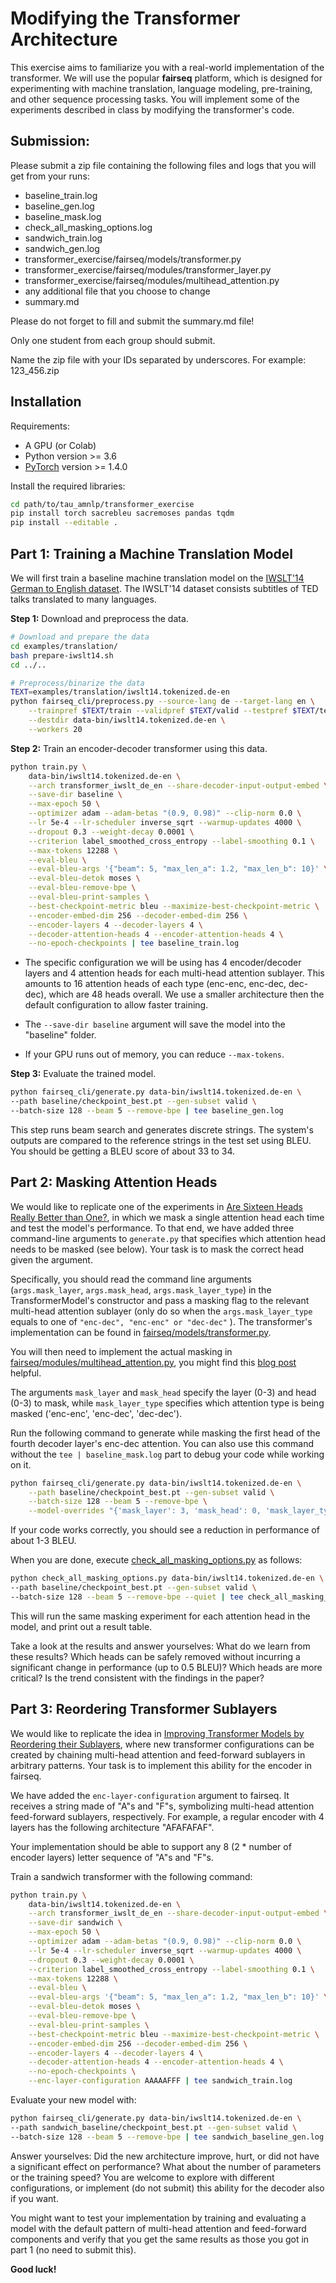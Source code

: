 # Modifying the Transformer Architecture

This exercise aims to familiarize you with a real-world implementation of the transformer.
We will use the popular **fairseq** platform, which is designed for experimenting with machine translation, language modeling, pre-training, and other sequence processing tasks.
You will implement some of the experiments described in class by modifying the transformer's code.

## Submission:

Please submit a zip file containing the following files and logs that you will get from your runs:
* baseline_train.log
* baseline_gen.log
* baseline_mask.log
* check_all_masking_options.log
* sandwich_train.log
* sandwich_gen.log
* transformer_exercise/fairseq/models/transformer.py
* transformer_exercise/fairseq/modules/transformer_layer.py
* transformer_exercise/fairseq/modules/multihead_attention.py
* any additional file that you choose to change 
* summary.md

Please do not forget to fill and submit the summary.md file!

Only one student from each group should submit.

Name the zip file with your IDs separated by underscores.
For example: 123_456.zip

## Installation

Requirements:
* A GPU (or Colab)
* Python version >= 3.6
* [PyTorch](http://pytorch.org/) version >= 1.4.0

Install the required libraries:
```bash
cd path/to/tau_amnlp/transformer_exercise
pip install torch sacrebleu sacremoses pandas tqdm
pip install --editable .
```

## Part 1: Training a Machine Translation Model

We will first train a baseline machine translation model on the [IWSLT'14 German to English dataset](http://workshop2014.iwslt.org/downloads/proceeding.pdf).
The IWSLT'14 dataset consists subtitles of TED talks translated to many languages. 

**Step 1:** Download and preprocess the data.
```bash
# Download and prepare the data
cd examples/translation/
bash prepare-iwslt14.sh
cd ../..

# Preprocess/binarize the data
TEXT=examples/translation/iwslt14.tokenized.de-en
python fairseq_cli/preprocess.py --source-lang de --target-lang en \
    --trainpref $TEXT/train --validpref $TEXT/valid --testpref $TEXT/test \
    --destdir data-bin/iwslt14.tokenized.de-en \
    --workers 20
```

**Step 2:** Train an encoder-decoder transformer using this data.
```bash
python train.py \
    data-bin/iwslt14.tokenized.de-en \
    --arch transformer_iwslt_de_en --share-decoder-input-output-embed \
    --save-dir baseline \
    --max-epoch 50 \
    --optimizer adam --adam-betas "(0.9, 0.98)" --clip-norm 0.0 \
    --lr 5e-4 --lr-scheduler inverse_sqrt --warmup-updates 4000 \
    --dropout 0.3 --weight-decay 0.0001 \
    --criterion label_smoothed_cross_entropy --label-smoothing 0.1 \
    --max-tokens 12288 \
    --eval-bleu \
    --eval-bleu-args '{"beam": 5, "max_len_a": 1.2, "max_len_b": 10}' \
    --eval-bleu-detok moses \
    --eval-bleu-remove-bpe \
    --eval-bleu-print-samples \
    --best-checkpoint-metric bleu --maximize-best-checkpoint-metric \
    --encoder-embed-dim 256 --decoder-embed-dim 256 \
    --encoder-layers 4 --decoder-layers 4 \
    --decoder-attention-heads 4 --encoder-attention-heads 4 \
    --no-epoch-checkpoints | tee baseline_train.log
```

* The specific configuration we will be using has 4 encoder/decoder layers and 4 attention heads for each multi-head attention sublayer. This amounts to 16 attention heads of each type (enc-enc, enc-dec, dec-dec), which are 48 heads overall. We use a smaller architecture then the default configuration to allow faster training.

* The ```--save-dir baseline``` argument will save the model into the "baseline" folder.

* If your GPU runs out of memory, you can reduce ```--max-tokens```.

**Step 3:** Evaluate the trained model.
```bash
python fairseq_cli/generate.py data-bin/iwslt14.tokenized.de-en \
--path baseline/checkpoint_best.pt --gen-subset valid \
--batch-size 128 --beam 5 --remove-bpe | tee baseline_gen.log
```

This step runs beam search and generates discrete strings. The system's outputs are compared to the reference strings in the test set using BLEU. You should be getting a BLEU score of about 33 to 34.

## Part 2: Masking Attention Heads

We would like to replicate one of the experiments in [Are Sixteen Heads Really Better than One?](https://arxiv.org/abs/1905.10650), in which we mask a single attention head each time and test the model's performance.
To that end, we have added three command-line arguments to ```generate.py``` that specifies which attention head needs to be masked (see below). Your task is to mask the correct head given the argument.

Specifically, you should read the command line arguments (```args.mask_layer```, ```args.mask_head```, ```args.mask_layer_type```) in the TransformerModel's constructor and pass a masking flag to the relevant multi-head attention sublayer (only do so when the ```args.mask_layer_type``` equals to one of ```"enc-dec", "enc-enc" or "dec-dec"```  ). The transformer's implementation can be found in [fairseq/models/transformer.py](fairseq/models/transformer.py).

You will then need to implement the actual masking in [fairseq/modules/multihead_attention.py](fairseq/modules/multihead_attention.py), you might find this [blog post](http://jalammar.github.io/illustrated-transformer/) helpful.

The arguments ```mask_layer``` and ```mask_head``` specify the layer (0-3) and head (0-3) to mask, while ```mask_layer_type``` specifies which attention type is being masked ('enc-enc', 'enc-dec', 'dec-dec').

Run the following command to generate while masking the first head of the fourth decoder layer's enc-dec attention. You can also use this command without the `tee | baseline_mask.log` part to debug your code while working on it.
```bash
python fairseq_cli/generate.py data-bin/iwslt14.tokenized.de-en \
    --path baseline/checkpoint_best.pt --gen-subset valid \
    --batch-size 128 --beam 5 --remove-bpe \
    --model-overrides "{'mask_layer': 3, 'mask_head': 0, 'mask_layer_type': 'enc-dec'}" | tee baseline_mask.log
```
If your code works correctly, you should see a reduction in performance of about 1-3 BLEU.

When you are done, execute [check_all_masking_options.py](check_all_masking_options.py) as follows:
```bash
python check_all_masking_options.py data-bin/iwslt14.tokenized.de-en \
--path baseline/checkpoint_best.pt --gen-subset valid \
--batch-size 128 --beam 5 --remove-bpe --quiet | tee check_all_masking_options.log
```
This will run the same masking experiment for each attention head in the model, and print out a result table.

Take a look at the results and answer yourselves: What do we learn from these results? Which heads can be safely removed without incurring a significant change in performance (up to 0.5 BLEU)? Which heads are more critical? Is the trend consistent with the findings in the paper?

## Part 3: Reordering Transformer Sublayers

We would like to replicate the idea in [Improving Transformer Models by Reordering their Sublayers](https://arxiv.org/abs/1911.03864), where new transformer configurations can be created by chaining multi-head attention and feed-forward sublayers in arbitrary patterns. Your task is to implement this ability for the encoder in fairseq.

We have added the ```enc-layer-configuration```  argument to fairseq. It receives a string made of "A"s and "F"s, symbolizing multi-head attention feed-forward sublayers, respectively. For example, a regular encoder with 4 layers has the following architecture "AFAFAFAF".

Your implementation should be able to support any 8 (2 * number of encoder layers) letter sequence of "A"s and "F"s.

Train a sandwich transformer with the following command:

```bash
python train.py \
    data-bin/iwslt14.tokenized.de-en \
    --arch transformer_iwslt_de_en --share-decoder-input-output-embed \
    --save-dir sandwich \
    --max-epoch 50 \
    --optimizer adam --adam-betas "(0.9, 0.98)" --clip-norm 0.0 \
    --lr 5e-4 --lr-scheduler inverse_sqrt --warmup-updates 4000 \
    --dropout 0.3 --weight-decay 0.0001 \
    --criterion label_smoothed_cross_entropy --label-smoothing 0.1 \
    --max-tokens 12288 \
    --eval-bleu \
    --eval-bleu-args '{"beam": 5, "max_len_a": 1.2, "max_len_b": 10}' \
    --eval-bleu-detok moses \
    --eval-bleu-remove-bpe \
    --eval-bleu-print-samples \
    --best-checkpoint-metric bleu --maximize-best-checkpoint-metric \
    --encoder-embed-dim 256 --decoder-embed-dim 256 \
    --encoder-layers 4 --decoder-layers 4 \
    --decoder-attention-heads 4 --encoder-attention-heads 4 \
    --no-epoch-checkpoints \
    --enc-layer-configuration AAAAAFFF | tee sandwich_train.log
```
Evaluate your new model with:

```bash
python fairseq_cli/generate.py data-bin/iwslt14.tokenized.de-en \
--path sandwich_baseline/checkpoint_best.pt --gen-subset valid \
--batch-size 128 --beam 5 --remove-bpe | tee sandwich_baseline_gen.log
```
Answer yourselves: Did the new architecture improve, hurt, or did not have a significant effect on performance? What about the number of parameters or the training speed? You are welcome to explore with different configurations, or implement (do not submit) this ability for the decoder also if you want.

You might want to test your implementation by training and evaluating a model with the default pattern of multi-head attention and feed-forward components and verify that you get the same results as those you got in part 1 (no need to submit this).

**Good luck!**